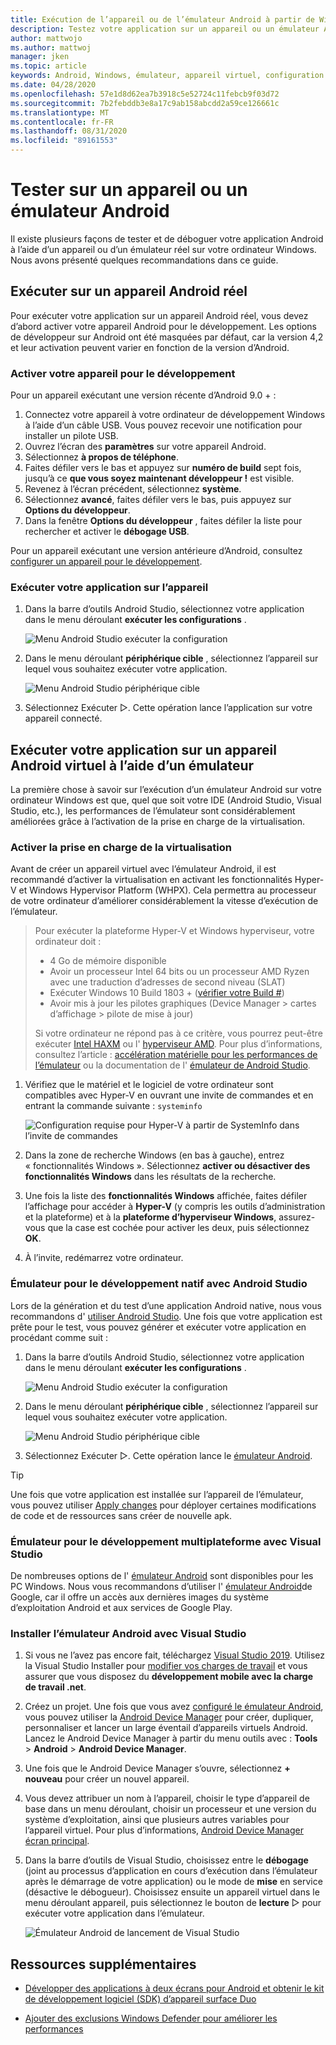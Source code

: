 ```yaml
---
title: Exécution de l’appareil ou de l’émulateur Android à partir de Windows
description: Testez votre application sur un appareil ou un émulateur Android à partir de Windows et activez la virtualisation avec Hyper-v et la plateforme d’hyperviseur Windows (WHPX).
author: mattwojo
ms.author: mattwoj
manager: jken
ms.topic: article
keywords: Android, Windows, émulateur, appareil virtuel, configuration de l’appareil, activer l’appareil, développeur, configuration, virtualisation, Visual Studio, Hyper-v, Intel, haxm, AMD, plateforme d’hyperviseur Windows, WHPX
ms.date: 04/28/2020
ms.openlocfilehash: 57e1d8d62ea7b3918c5e52724c11febcb9f03d72
ms.sourcegitcommit: 7b2febddb3e8a17c9ab158abcdd2a59ce126661c
ms.translationtype: MT
ms.contentlocale: fr-FR
ms.lasthandoff: 08/31/2020
ms.locfileid: "89161553"
---
```

# <a name="test-on-an-android-device-or-emulator"></a>Tester sur un appareil ou un émulateur Android

Il existe plusieurs façons de tester et de déboguer votre application Android à l’aide d’un appareil ou d’un émulateur réel sur votre ordinateur Windows. Nous avons présenté quelques recommandations dans ce guide.

## <a name="run-on-a-real-android-device"></a>Exécuter sur un appareil Android réel

Pour exécuter votre application sur un appareil Android réel, vous devez d’abord activer votre appareil Android pour le développement. Les options de développeur sur Android ont été masquées par défaut, car la version 4,2 et leur activation peuvent varier en fonction de la version d’Android.

### <a name="enable-your-device-for-development"></a>Activer votre appareil pour le développement

Pour un appareil exécutant une version récente d’Android 9.0 + :

1. Connectez votre appareil à votre ordinateur de développement Windows à l’aide d’un câble USB. Vous pouvez recevoir une notification pour installer un pilote USB.
2. Ouvrez l’écran des **paramètres** sur votre appareil Android.
3. Sélectionnez **à propos de téléphone**.
4. Faites défiler vers le bas et appuyez sur **numéro de build** sept fois, jusqu’à ce **que vous soyez maintenant développeur !** est visible.
5. Revenez à l’écran précédent, sélectionnez **système**.
6. Sélectionnez **avancé**, faites défiler vers le bas, puis appuyez sur **Options du développeur**.
7. Dans la fenêtre **Options du développeur** , faites défiler la liste pour rechercher et activer le **débogage USB**.

Pour un appareil exécutant une version antérieure d’Android, consultez [configurer un appareil pour le développement](/xamarin/android/get-started/installation/set-up-device-for-development).

### <a name="run-your-app-on-the-device"></a>Exécuter votre application sur l’appareil

1. Dans la barre d’outils Android Studio, sélectionnez votre application dans le menu déroulant **exécuter les configurations** .

    ![Menu Android Studio exécuter la configuration](../images/android-run-config-menu.png)

2. Dans le menu déroulant **périphérique cible** , sélectionnez l’appareil sur lequel vous souhaitez exécuter votre application.

    ![Menu Android Studio périphérique cible](../images/android-target-device-menu.png)

3. Sélectionnez Exécuter ▷. Cette opération lance l’application sur votre appareil connecté.

## <a name="run-your-app-on-a-virtual-android-device-using-an-emulator"></a>Exécuter votre application sur un appareil Android virtuel à l’aide d’un émulateur

La première chose à savoir sur l’exécution d’un émulateur Android sur votre ordinateur Windows est que, quel que soit votre IDE (Android Studio, Visual Studio, etc.), les performances de l’émulateur sont considérablement améliorées grâce à l’activation de la prise en charge de la virtualisation.

### <a name="enable-virtualization-support"></a>Activer la prise en charge de la virtualisation

Avant de créer un appareil virtuel avec l’émulateur Android, il est recommandé d’activer la virtualisation en activant les fonctionnalités Hyper-V et Windows Hypervisor Platform (WHPX). Cela permettra au processeur de votre ordinateur d’améliorer considérablement la vitesse d’exécution de l’émulateur.

> Pour exécuter la plateforme Hyper-V et Windows hyperviseur, votre ordinateur doit :
>
> * 4 Go de mémoire disponible
> * Avoir un processeur Intel 64 bits ou un processeur AMD Ryzen avec une traduction d’adresses de second niveau (SLAT)
> * Exécuter Windows 10 Build 1803 + ([vérifier votre Build #](ms-settings:about))
> * Avoir mis à jour les pilotes graphiques (Device Manager > cartes d’affichage > pilote de mise à jour)
>
> Si votre ordinateur ne répond pas à ce critère, vous pourrez peut-être exécuter [Intel HAXM](https://github.com/intel/haxm/wiki/Installation-Instructions-on-Windows) ou l' [hyperviseur AMD](https://github.com/google/android-emulator-hypervisor-driver-for-amd-processors). Pour plus d’informations, consultez l’article : [accélération matérielle pour les performances de l’émulateur](/xamarin/android/get-started/installation/android-emulator/hardware-acceleration) ou la documentation de l' [émulateur de Android Studio](https://developer.android.com/studio/run/emulator).

1. Vérifiez que le matériel et le logiciel de votre ordinateur sont compatibles avec Hyper-V en ouvrant une invite de commandes et en entrant la commande suivante : `systeminfo`

    ![Configuration requise pour Hyper-V à partir de SystemInfo dans l’invite de commandes](../images/systeminfo.png)

2. Dans la zone de recherche Windows (en bas à gauche), entrez « fonctionnalités Windows ». Sélectionnez **activer ou désactiver des fonctionnalités Windows** dans les résultats de la recherche.

3. Une fois la liste des **fonctionnalités Windows** affichée, faites défiler l’affichage pour accéder à **Hyper-V** (y compris les outils d’administration et la plateforme) et à la **plateforme d’hyperviseur Windows**, assurez-vous que la case est cochée pour activer les deux, puis sélectionnez **OK**.

4. À l’invite, redémarrez votre ordinateur.

### <a name="emulator-for-native-development-with-android-studio"></a>Émulateur pour le développement natif avec Android Studio

Lors de la génération et du test d’une application Android native, nous vous recommandons d' [utiliser Android Studio](./native-android.md). Une fois que votre application est prête pour le test, vous pouvez générer et exécuter votre application en procédant comme suit :

1. Dans la barre d’outils Android Studio, sélectionnez votre application dans le menu déroulant **exécuter les configurations** .

    ![Menu Android Studio exécuter la configuration](../images/android-run-config-menu.png)

2. Dans le menu déroulant **périphérique cible** , sélectionnez l’appareil sur lequel vous souhaitez exécuter votre application.

    ![Menu Android Studio périphérique cible](../images/android-target-device-menu.png)

3. Sélectionnez Exécuter ▷. Cette opération lance le [émulateur Android](https://developer.android.com/studio/run/emulator).

> [!TIP]
> Une fois que votre application est installée sur l’appareil de l’émulateur, vous pouvez utiliser [Apply changes](https://developer.android.com/studio/run#apply-changes) pour déployer certaines modifications de code et de ressources sans créer de nouvelle apk.

### <a name="emulator-for-cross-platform-development-with-visual-studio"></a>Émulateur pour le développement multiplateforme avec Visual Studio

De nombreuses options de l' [émulateur Android](https://www.androidauthority.com/best-android-emulators-for-pc-655308/) sont disponibles pour les PC Windows. Nous vous recommandons d’utiliser l' [émulateur Android](https://developer.android.com/studio/run/emulator)de Google, car il offre un accès aux dernières images du système d’exploitation Android et aux services de Google Play.

### <a name="install-android-emulator-with-visual-studio"></a>Installer l’émulateur Android avec Visual Studio

1. Si vous ne l’avez pas encore fait, téléchargez [Visual Studio 2019](https://visualstudio.microsoft.com/downloads/). Utilisez la Visual Studio Installer pour [modifier vos charges de travail](/visualstudio/install/modify-visual-studio?view=vs-2019#modify-workloads) et vous assurer que vous disposez du **développement mobile avec la charge de travail .net**.

2. Créez un projet. Une fois que vous avez [configuré le émulateur Android](/xamarin/android/get-started/installation/android-emulator/), vous pouvez utiliser la [Android Device Manager](/xamarin/android/get-started/installation/android-emulator/device-manager?pivots=windows&tabs=windows#requirements) pour créer, dupliquer, personnaliser et lancer un large éventail d’appareils virtuels Android. Lancez le Android Device Manager à partir du menu outils avec : **Tools**  >  **Android**  >  **Android Device Manager**.

3. Une fois que le Android Device Manager s’ouvre, sélectionnez **+ nouveau** pour créer un nouvel appareil.

4. Vous devez attribuer un nom à l’appareil, choisir le type d’appareil de base dans un menu déroulant, choisir un processeur et une version du système d’exploitation, ainsi que plusieurs autres variables pour l’appareil virtuel. Pour plus d’informations, [Android Device Manager écran principal](/xamarin/android/get-started/installation/android-emulator/device-manager?pivots=windows&tabs=windows#main-screen).

5. Dans la barre d’outils de Visual Studio, choisissez entre le **débogage** (joint au processus d’application en cours d’exécution dans l’émulateur après le démarrage de votre application) ou le mode de **mise** en service (désactive le débogueur). Choisissez ensuite un appareil virtuel dans le menu déroulant appareil, puis sélectionnez le bouton de **lecture** ▷ pour exécuter votre application dans l’émulateur.

    ![Émulateur Android de lancement de Visual Studio](../images/vs-target-device-menu.png)

## <a name="additional-resources"></a>Ressources supplémentaires

- [Développer des applications à deux écrans pour Android et obtenir le kit de développement logiciel (SDK) d’appareil surface Duo](/dual-screen/android/)

- [Ajouter des exclusions Windows Defender pour améliorer les performances](defender-settings.md)